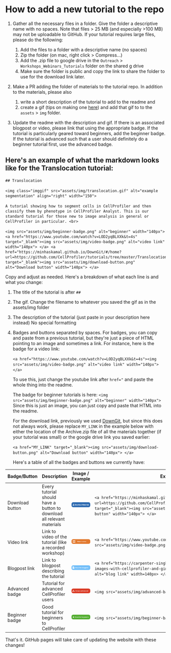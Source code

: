 # How to add a new tutorial to the repo

1. Gather all the necessary files in a folder. Give the folder a descriptive name with no spaces. Note that files > 25 MB (and especially >100 MB) may not be uploadable to GitHub. If your tutorial requires large files, please do the following: 
    1. Add the files to a folder with a descriptive name (no spaces)
    2. Zip the folder (on mac, right click > Compress...)
    3. Add the .zip file to google drive in the `Outreach` > `Workshops_Webinars_Tutorials` folder on the shared g drive
    4. Make sure the folder is public and copy the link to share the folder to use for the download link later.

2. Make a PR adding the folder of materials to the tutorial repo. In addition to the materials, please also 
    1) write a short description of the tutorial to add to the readme and
    2) create a gif (tips on making one [here](https://docs.google.com/document/d/1G5odCSbX1fW8vReKH5ubgvWc1sIGquLisUe7t5pR7d8/edit#heading=h.kjidkmwv6jq3)) and add that gif to to the `assets` > `img` folder. 

3. Update the readme with the description and gif. If there is an associated blogpost or video, please link that using the appropriate badge. If the tutorial is particularly geared toward beginners, add the beginner badge. If the tutorial is advanced such that a user should definitely do a beginner tutorial first, use the advanced badge. 

## Here's an example of what the markdown looks like for the Translocation tutorial: 
```
## Translocation

<img class="imggif" src="assets/img/translocation.gif" alt="example segmentation" align="right" width="150">

A tutorial showing how to segment cells in CellProfiler and then classify them by phenotype in CellProfiler Analyst. This is our standard tutorial for those new to image analysis in general or CellProfiler in particular. <br>

<img src="assets/img/beginner-badge.png" alt="beginner" width="140px"> <a href="https://www.youtube.com/watch?v=LOD2yqBLXXk&t=4s" target="_blank"><img src="assets/img/video-badge.png" alt="video link" width="140px"> </a> <a href="https://minhaskamal.github.io/DownGit/#/home?url=https://github.com/CellProfiler/tutorials/tree/master/Translocation" target="_blank"><img src="assets/img/download-button.png" alt="Download button" width="140px"> </a> 
```
Copy and adjust as needed. Here's a breakdown of what each line is and what you change: 
1. The title of the tutorial is after `##`
2. The gif. Change the filename to whatever you saved the gif as in the assets/img folder
3. The description of the tutorial (just paste in your description here instead) No special formatting
4. Badges and buttons separated by spaces. For badges, you can copy and paste from a previous tutorial, but they're just a piece of HTML pointing to an image and sometimes a link. For instance, here is the badge for a video link: 

   `<a href="https://www.youtube.com/watch?v=LOD2yqBLXXk&t=4s"><img src="assets/img/video-badge.png" alt="video link" width="140px"> </a>`
  
   To use this, just change the youtube link after `href="` and paste the whole thing into the readme. 
  
   The badge for beginner tutorials is here: 
   `<img src="assets/img/beginner-badge.png" alt="beginner" width="140px">`
   Since this is just an image, you can just copy and paste that HTML into the readme.

   For the download link, previously we used [DownGit](https://downgit.github.io/#/home), but since this does not always work, please replace `MY_LINK` in the example below with either the location of the Archive.zip file of all the materials together (if your tutorial was small) or the google drive link you saved earlier:

   `<a href="MY_LINK" target="_blank"><img src="assets/img/download-button.png" alt="Download button" width="140px"> </a> `
     
   Here's a table of all the badges and buttons we currently have: 
   
| Badge/Button    | Description                                                            | Image / Example                                                                                                                                                                                                                    | Example HTML                                                                                                                                                                                                                         |
|-----------------|------------------------------------------------------------------------|------------------------------------------------------------------------------------------------------------------------------------------------------------------------------------------------------------------------------------|--------------------------------------------------------------------------------------------------------------------------------------------------------------------------------------------------------------------------------------|
| Download button | Every tutorial should have a button to download all relevant materials | <a href="https://minhaskamal.github.io/DownGit/#/home?url=https://github.com/CellProfiler/tutorials/tree/master/Translocation" target="_blank"><img src="assets/img/download-button.png" alt="Download button" width="140px"> </a> | `<a href="https://minhaskamal.github.io/DownGit/#/home?url=https://github.com/CellProfiler/tutorials/tree/master/Translocation" target="_blank"><img src="assets/img/download-button.png" alt="Download button" width="140px"> </a>` |
| Video link      | Link to video of the tutorial (like a recorded workshop)               | <a href="https://www.youtube.com/watch?v=LOD2yqBLXXk&t=4s"><img src="assets/img/video-badge.png" target="_blank" alt="video link" width="140px"> </a>                                                                                              | `<a href="https://www.youtube.com/watch?v=LOD2yqBLXXk&t=4s"><img src="assets/img/video-badge.png" alt="video link" width="140px"> </a>`                                                                                              |
| Blogpost link   | Link to blogpost describing the tutorial                               | <a href="https://carpenter-singh-lab.broadinstitute.org/blog/annotating-images-with-cellprofiler-and-gimp" target="_blank"><img src="assets/img/blog-badge.png" alt="blog link" width=140px> </a>                                                  | `<a href="https://carpenter-singh-lab.broadinstitute.org/blog/annotating-images-with-cellprofiler-and-gimp"><img src="assets/img/blog-badge.png" alt="blog link" width=140px> </a>`                                                  |
| Advanced badge  | Tutorial for advanced CellProfiler users                               | <img src="assets/img/advanced-badge.png" alt="advanced" width="140px">                                                                                                                                                             | `<img src="assets/img/advanced-badge.png" alt="advanced" width="140px">`                                                                                                                                                             |
| Beginner badge  | Good tutorial for beginners to CellProfiler                            | <img src="assets/img/beginner-badge.png" alt="beginner" width="140px">                                                                                                                                                             | `<img src="assets/img/beginner-badge.png" alt="beginner" width="140px">`                                                                                                                                                             |

That's it. GitHub pages will take care of updating the website with these changes!
